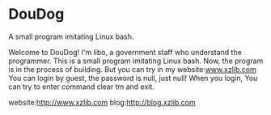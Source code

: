 # DouDog
A small program imitating Linux bash.

Welcome to DouDog!
I'm libo, a government staff who understand the programmer.
This is a small program imitating Linux bash.
Now, the program is in the process of building. 
But you can try in my website:www.xzlib.com
You can login by guest, the password is null, just null! 
When you login, You can try to enter command clear tm and exit.

website:http://www.xzlib.com
blog:http://blog.xzlib.com
